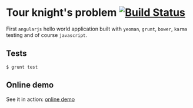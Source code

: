 # Tour knight's problem [![Build Status](https://api.travis-ci.org/davidemoro/tour_knight_angularjs.png)](https://travis-ci.org/davidemoro/tour_knight_angularjs)


First `angularjs` hello world application built with `yeoman`, `grunt`, `bower`, `karma` testing and of course `javascript`.

## Tests

```
$ grunt test
```

## Online demo

See it in action: [online demo](http://davidemoro.github.io/tour_knight_angularjs)
